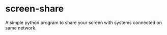 # screen-share
A simple python program to share your screen with systems connected on same network.  
